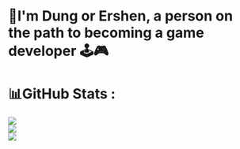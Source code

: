 # 👋I'm Dung or Ershen, a person on the path to becoming a game developer 🕹️🎮
# 📊GitHub Stats :
![](https://github-readme-stats.vercel.app/api?username=Zun&theme=radical&hide_border=false&include_all_commits=false&count_private=false)<br/>
![](https://github-readme-streak-stats.herokuapp.com/?user=Zun&theme=radical&hide_border=false)<br/>
![](https://github-readme-stats.vercel.app/api/top-langs/?username=Zun&theme=radical&hide_border=false&include_all_commits=false&count_private=false&layout=compact)
